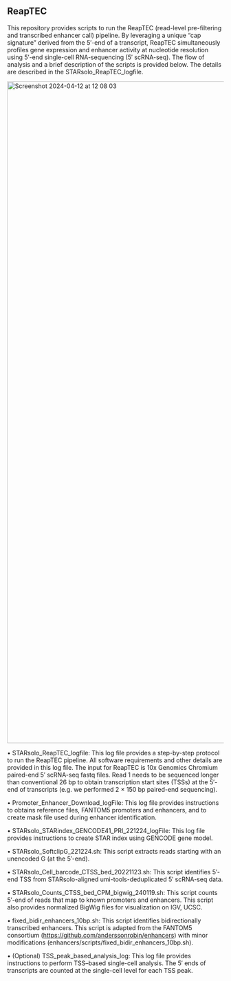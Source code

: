 ## ReapTEC

This repository provides scripts to run the ReapTEC (read-level pre-filtering and transcribed enhancer call) pipeline. 
By leveraging a unique “cap signature” derived from the 5′-end of a transcript, ReapTEC simultaneously profiles 
gene expression and enhancer activity at nucleotide resolution using 5′-end single-cell RNA-sequencing (5′ scRNA-seq).
The flow of analysis and a brief description of the scripts is provided below. The details are described in the STARsolo_ReapTEC_logfile.


<img width="1539" alt="Screenshot 2024-04-12 at 12 08 03" src="https://github.com/MurakawaLab/ReapTEC/assets/23185260/efd00e63-e106-4d2a-b249-832400d132a2">


•	STARsolo_ReapTEC_logfile: This log file provides a step-by-step protocol to run the ReapTEC pipeline. 
All software requirements and other details are provided in this log file. 
The input for ReapTEC is 10x Genomics Chromium paired-end 5′ scRNA-seq fastq files. 
Read 1 needs to be sequenced longer than conventional 26 bp to obtain transcription start sites (TSSs) 
at the 5′-end of transcripts (e.g. we performed 2 × 150 bp paired-end sequencing).

•	Promoter_Enhancer_Download_logFile: This log file provides instructions to obtains reference files, 
FANTOM5 promoters and enhancers, and to create mask file used during enhancer identification.

•	STARsolo_STARindex_GENCODE41_PRI_221224_logFile: This log file provides instructions to create STAR index using GENCODE gene model.

•	STARsolo_SoftclipG_221224.sh: This script extracts reads starting with an unencoded G (at the 5′-end).

•	STARsolo_Cell_barcode_CTSS_bed_20221123.sh: This script identifies 5′-end TSS from STARsolo-aligned umi-tools-deduplicated 5′ scRNA-seq data.

•	STARsolo_Counts_CTSS_bed_CPM_bigwig_240119.sh: This script counts 5′-end of reads that map to known promoters and enhancers. 
This script also provides normalized BigWig files for visualization on IGV, UCSC.

•	fixed_bidir_enhancers_10bp.sh: This script identifies bidirectionally transcribed enhancers. 
This script is adapted from the FANTOM5 consortium (https://github.com/anderssonrobin/enhancers) with minor modifications 
(enhancers/scripts/fixed_bidir_enhancers_10bp.sh).

•	(Optional) TSS_peak_based_analysis_log: This log file provides instructions to perform TSS–based single-cell analysis. 
The 5′ ends of transcripts are counted at the single-cell level for each TSS peak.

